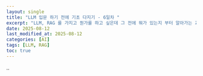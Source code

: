 ```yaml
---
layout: single
title: "LLM 입문 하기 전에 기초 다지기 - 6일차 "
excerpt: "LLM, RAG 를 가지고 뭔가를 하고 싶은데 그 전에 뭐가 있는지 부터 알아가는 과정을 기록한다."
date: 2025-08-12
last_modified_at: 2025-08-12
categories: [AI]
tags: [LLM, RAG]
toc: true
---
```


..

